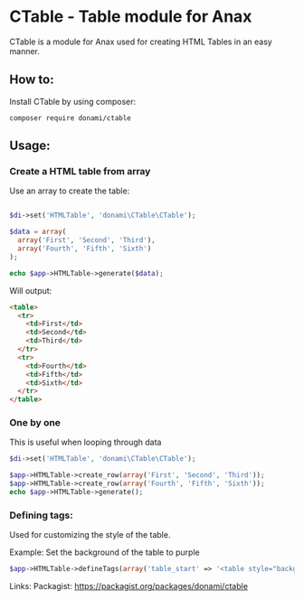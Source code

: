 # CTable - Table module for Anax

CTable is a module for Anax used for creating HTML Tables in an easy manner.

## How to:
Install CTable by using composer:
```
composer require donami/ctable
```

## Usage: 
### Create a HTML table from array

Use an array to create the table:
```php

$di->set('HTMLTable', 'donami\CTable\CTable');

$data = array(
  array('First', 'Second', 'Third'),
  array('Fourth', 'Fifth', 'Sixth')
);

echo $app->HTMLTable->generate($data);
```

Will output: 
```html
<table>
  <tr>
    <td>First</td>
    <td>Second</td>
    <td>Third</td>
  </tr>
  <tr>
    <td>Fourth</td>
    <td>Fifth</td>
    <td>Sixth</td>
  </tr>
</table>
```
### One by one
This is useful when looping through data

```php
$di->set('HTMLTable', 'donami\CTable\CTable');

$app->HTMLTable->create_row(array('First', 'Second', 'Third'));
$app->HTMLTable->create_row(array('Fourth', 'Fifth', 'Sixth'));
echo $app->HTMLTable->generate();
```

### Defining tags:
Used for customizing the style of the table.

Example: Set the background of the table to purple

```php
$app->HTMLTable->defineTags(array('table_start' => '<table style="background: purple">'));
```


Links:
Packagist: https://packagist.org/packages/donami/ctable
